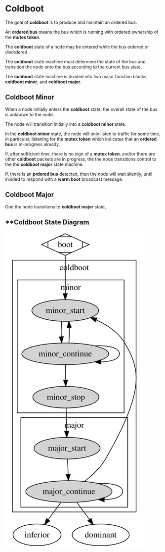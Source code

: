 
# **Coldboot**

The goal of **coldboot** is to produce and maintain an ordered bus. 

An **ordered bus** means the bus which is running with ordered ownership of the **mutex token**.  

The **coldboot** state of a node may be entered while the bus ordered or disordered.

The **coldboot** state machine must determine the state of the bus and transition the node onto the bus according to the current bus state.

The **coldboot** state machine is divided into two major function blocks, **coldboot minor**, and **coldboot major**.

## **Coldboot Minor**

When a node initially enters the **coldboot** state, the overall state of the bus is unknown to the node.

The node will transition initially into a **coldboot minor** state.

In the **coldboot minor** state, the node will only listen to traffic for some time, in particular, listening for the **mutex token** which indicates that an **ordered bus** is in-progress already.

If, after sufficient time, there is no sign of a **mutex token**, and/or there are other **coldboot** packets are in progress, the the node transitions control to the the **coldboot major** state machine.

If, there is an **prdered bus** detected, then the node will wait silently, until invided to respond with a **warm boot** broadcast message.

## **Coldboot Major**

One the node transitions to **coldboot major** state, 

## **Coldboot State Diagram

![](assets/coldboot.dot.svg)
